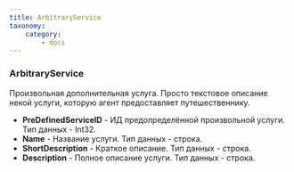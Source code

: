 ```yaml
---
title: ArbitraryService
taxonomy:
    category:
        - docs
---
```


### ArbitraryService

Произвольная дополнительная услуга. Просто текстовое описание некой услуги, которую агент предоставляет путешественнику.

-   **PreDefinedServiceID** - ИД предопределённой произвольной услуги. Тип данных - Int32.
-   **Name** - Название услуги. Тип данных - строка.
-   **ShortDescription** - Краткое описание. Тип данных - строка.
-   **Description** - Полное описание услуги. Тип данных - строка.